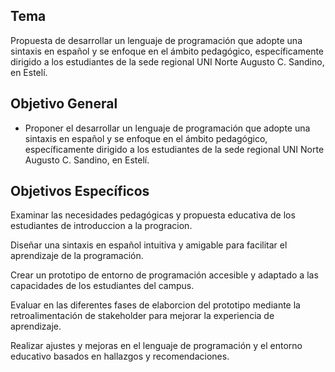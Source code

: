 ## Tema

Propuesta de desarrollar un lenguaje de programación que adopte una sintaxis en español y se enfoque en el ámbito pedagógico, específicamente dirigido a los estudiantes de la sede regional UNI Norte Augusto C. Sandino, en Estelí.

## Objetivo General

- Proponer el desarrollar un lenguaje de programación que adopte una sintaxis en español y se enfoque en el ámbito pedagógico, específicamente dirigido a los estudiantes de la sede regional UNI Norte Augusto C. Sandino, en Estelí.

## Objetivos Específicos

Examinar las necesidades pedagógicas y propuesta educativa de los estudiantes de introduccion a la progracion.

Diseñar una sintaxis en español intuitiva y amigable para facilitar el aprendizaje de la programación.

Crear un prototipo de entorno de programación accesible y adaptado a las capacidades de los estudiantes del campus.

Evaluar en las diferentes fases de elaborcion del prototipo  mediante la retroalimentación de stakeholder para mejorar la experiencia de aprendizaje.

Realizar ajustes y mejoras en el lenguaje de programación y el entorno educativo basados en hallazgos y recomendaciones.